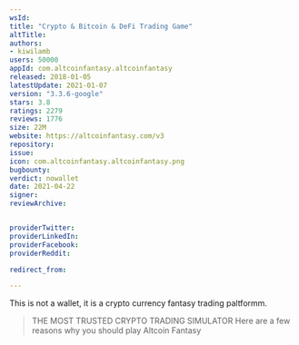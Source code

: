 ```yaml
---
wsId: 
title: "Crypto & Bitcoin & DeFi Trading Game"
altTitle: 
authors:
- kiwilamb
users: 50000
appId: com.altcoinfantasy.altcoinfantasy
released: 2018-01-05
latestUpdate: 2021-01-07
version: "3.3.6-google"
stars: 3.8
ratings: 2279
reviews: 1776
size: 22M
website: https://altcoinfantasy.com/v3
repository: 
issue: 
icon: com.altcoinfantasy.altcoinfantasy.png
bugbounty: 
verdict: nowallet
date: 2021-04-22
signer: 
reviewArchive:


providerTwitter: 
providerLinkedIn: 
providerFacebook: 
providerReddit: 

redirect_from:

---
```



This is not a wallet, it is a crypto currency fantasy trading paltformm.

> THE MOST TRUSTED CRYPTO TRADING SIMULATOR Here are a few reasons why you should play Altcoin Fantasy

